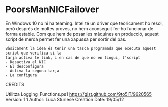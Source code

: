 # PoorsManNICFailover

   En Windows 10 no hi ha teaming. Intel té un driver que teòricament ho resol, però després
    de moltes proves, no hem aconseguit fer-ho funcionar de forma estable. Com que hem de posar
    les màquines en producció, aquest script de merda permet fer una xapussa per sortir del pas.

    Bàsicament la idea és tenir una tasca programada que executa aquest script que verifica si la 
    tarja activa té link, i en cas de que no en tingui, l'script
    - Desactiva el NIC
    - El desconfigura
    - Activa la segona tarja
    - La configura


CREDITS

Utilitza Logging_Functions.ps1 
    https://gist.github.com/9to5IT/9620565
    Version:        1.1
    Author:         Luca Sturlese
    Creation Date:  19/05/12